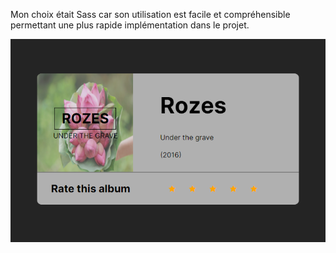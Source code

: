 Mon choix était Sass car son utilisation est facile et compréhensible permettant une plus rapide implémentation dans le projet.

![Final Result Image Card](/src/assets/card.png)